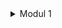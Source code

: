 
<details>
    <summary> Modul 1 </summary>

Refleksi 1:

<br>
    Pada penambahan 2 fitur diatas yaitu edit product dan delete product. Dibuat terpisah 
dalam 2 branch, Dipisahkan agar fitur kodingan diatas lebih rapi dan enak dibaca sehingga 
sewaktu-waktu jika terjadi bug akan lebih gampang untuk dideteksi dan diperbaiki. Menurut saya,
kode yang saya bikin saat ini masi rentan terhadap security dikarenakan saya belum melakukan testing. 
Sehingga perbaikannya selanjutnya adalah melakukan testing pada kode yang sudah jadi. Kode setiap branch sudah
terstruktur dan gampang tetapi harus pindah-pindah branch kadang. Menurut saya, dua branch ini masi bisa digabung agar lebih efisien
tetapi untuk kasus lainnya mungkin branchnya harus dipisah. Biasanya fitur edit dan delete product digabung tetapi ini
malah dipisah


<br>

Refleksi 2 :

<br>
    Saya merasa setelah mengerjakan unit test diatas adalah kodingan yang saya tulis jadi tidak ada bug
karena sudah banyak di test sehingga ketika user memasukkan beberapa input tidak akan terjadi error kecuali
input yang diberikan seperti string atau character pada product quantity. Untuk memastikan program diatas
dapat berjalan dengan baik setidaknya ada banyak input yang dicobakan saat testing. 
    Jika memiliki code coverage 100 belum tentu bebas tanpa bug dan error karena ada test yang bisa saaj terlewatkan
atau ada test yang kualitasnya buruk. Menurut saya, jika akan mengurangi kualitas kode karena ada beberapa hal yang buruk.
Seperti adanya duplikasi kode, beberapa nama variable yang kurang meaningful dan karena ada banyak kode menjadikan
kode tersebut berpotensi banyak bug.
    





</details>



